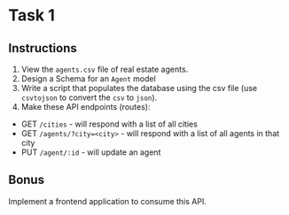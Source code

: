# Task 1

## Instructions
1. View the `agents.csv` file of real estate agents.
2. Design a Schema for an `Agent` model
3. Write a script that populates the database using the csv file (use `csvtojson` to convert the `csv` to `json`).
4. Make these API endpoints (routes):
  * GET `/cities` - will respond with a list of all cities
  * GET `/agents/?city=<city>` - will respond with a list of all agents in that city
  * PUT `/agent/:id` - will update an agent

## Bonus
Implement a frontend application to consume this API.
